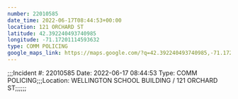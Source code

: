 ```yaml
---
number: 22010585
date_time: 2022-06-17T08:44:53+00:00
location: 121 ORCHARD ST
latitude: 42.392240493740985
longitude: -71.17201114593632
type: COMM POLICING
google_maps_link: https://maps.google.com/?q=42.392240493740985,-71.17201114593632
---
```


;;;Incident #: 22010585  Date: 2022-06-17 08:44:53   Type: COMM POLICING;;;Location: WELLINGTON SCHOOL BUILDING / 121 ORCHARD ST;;;;;;
